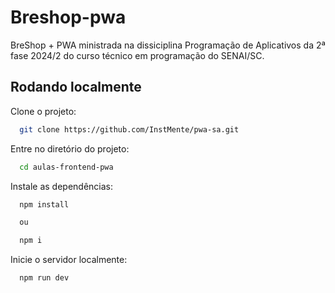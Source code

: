# Breshop-pwa

BreShop + PWA ministrada na dissiciplina Programação de Aplicativos da 2ª fase 2024/2 do curso técnico em programação do SENAI/SC.

## Rodando localmente

Clone o projeto:

```bash
  git clone https://github.com/InstMente/pwa-sa.git
```

Entre no diretório do projeto:

```bash
  cd aulas-frontend-pwa
```

Instale as dependências:

```bash
  npm install

  ou 

  npm i
```

Inicie o servidor localmente:

```bash
  npm run dev
```

